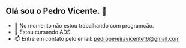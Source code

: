 ## Olá sou o Pedro Vicente. 👋

- 🔭 No momento não estou trabalhando com programção.
- 🌱 Estou cursando ADS.
- 📫 Entre em contato pelo email: pedropereiravicente16@gmail.com
